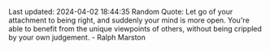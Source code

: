 Last updated: 2024-04-02 18:44:35
Random Quote: Let go of your attachment to being right, and suddenly your mind is more open. You're able to benefit from the unique viewpoints of others, without being crippled by your own judgement. - Ralph Marston